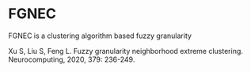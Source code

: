 # FGNEC
FGNEC is a clustering algorithm based fuzzy granularity

Xu S, Liu S, Feng L. Fuzzy granularity neighborhood extreme clustering. Neurocomputing, 2020, 379: 236-249.
